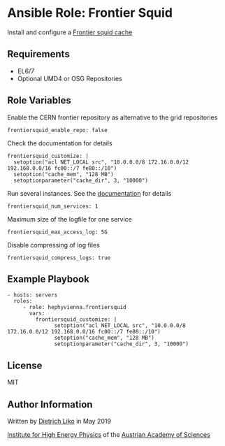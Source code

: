 Ansible Role: Frontier Squid
============================

Install and configure a [Frontier squid cache](https://twiki.cern.ch/twiki/bin/view/Frontier/InstallSquid)

Requirements
------------

* EL6/7
* Optional UMD4 or OSG Repositories

Role Variables
--------------

Enable the CERN frontier repository as alternative to the grid repositories

    frontiersquid_enable_repo: false

Check the documentation for details

    frontiersquid_customize: |
      setoption("acl NET_LOCAL src", "10.0.0.0/8 172.16.0.0/12 192.168.0.0/16 fc00::/7 fe80::/10")
      setoption("cache_mem", "128 MB")
      setoptionparameter("cache_dir", 3, "10000")

Run several instances. See the [documentation](https://twiki.cern.ch/twiki/bin/view/Frontier/InstallSquid#Running_multiple_services) for details

    frontiersquid_num_services: 1

Maximum size of the logfile for one service

    frontiersquid_max_access_log: 5G

Disable compressing of log files

    frontiersquid_compress_logs: true

Example Playbook
----------------

    - hosts: servers
      roles:
         - role: hephyvienna.frontiersquid
           vars:
             frontiersquid_customize: |
                   setoption("acl NET_LOCAL src", "10.0.0.0/8 172.16.0.0/12 192.168.0.0/16 fc00::/7 fe80::/10")
                   setoption("cache_mem", "128 MB")
                   setoptionparameter("cache_dir", 3, "10000")

License
-------

MIT

Author Information
------------------

Written by [Dietrich Liko](http://hephy.at/dliko) in May 2019

[Institute for High Energy Physics](http://www.hephy.at) of the
[Austrian Academy of Sciences](http://www.oeaw.ac.at)
